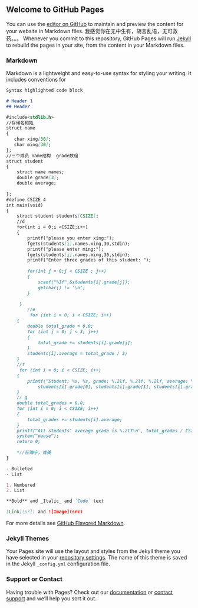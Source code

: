 ## Welcome to GitHub Pages

You can use the [editor on GitHub](https://github.com/muchen1224/muchen1224.github.io/edit/master/index.md) to maintain and preview the content for your website in Markdown files.
我感觉你在无中生有，胡言乱语，无可救药。。。
Whenever you commit to this repository, GitHub Pages will run [Jekyll](https://jekyllrb.com/) to rebuild the pages in your site, from the content in your Markdown files.

### Markdown

Markdown is a lightweight and easy-to-use syntax for styling your writing. It includes conventions for

```markdown
Syntax highlighted code block

# Header 1
## Header 

#include<stdlib.h>
//存储名和姓
struct name
{
   char xing[30];
   char ming[30];
};
//三个成员 name结构  grade数组
struct student          
{       
    struct name names;
    double grade[3];
    double average;
    
};
#define CSIZE 4
int main(void)
{
    struct student students[CSIZE];
    //d
    for(int i = 0;i <CSIZE;i++)
    {
        printf("please you enter xing:");
        fgets(students[i].names.xing,30,stdin);
        printf("please enter ming:");
        fgets(students[i].names.ming,30,stdin);
        printf("Enter three grades of this student: ");
       
        for(int j = 0;j < CSIZE ; j++)
        {
            scanf("%1f",&students[i].grade[j]);
            getchar() != '\n';
        }
        
     }
        //e
         for (int i = 0; i < CSIZE; i++)
    {
        double total_grade = 0.0;
        for (int j = 0; j < 3; j++)
        {
            total_grade += students[i].grade[j];
        }
        students[i].average = total_grade / 3;
    }
    //f
     for (int i = 0; i < CSIZE; i++)
    {
        printf("Student: %s, %s, grade: %.2lf, %.2lf, %.2lf, average: %.2lf\n", students[i].names.xing, students[i].names.ming,
            students[i].grade[0], students[i].grade[1], students[i].grade[2], students[i].average);
    }
    // g
    double total_grades = 0.0;
    for (int i = 0; i < CSIZE; i++)
    {
        total_grades += students[i].average;
    }
    printf("All students' average grade is %.2lf\n", total_grades / CSIZE);
    system("pause");
    return 0;
   
    *//任海宁，肖美
}

- Bulleted
- List

1. Numbered
2. List

**Bold** and _Italic_ and `Code` text

[Link](url) and ![Image](src)
```

For more details see [GitHub Flavored Markdown](https://guides.github.com/features/mastering-markdown/).

### Jekyll Themes

Your Pages site will use the layout and styles from the Jekyll theme you have selected in your [repository settings](https://github.com/muchen1224/muchen1224.github.io/settings). The name of this theme is saved in the Jekyll `_config.yml` configuration file.

### Support or Contact

Having trouble with Pages? Check out our [documentation](https://help.github.com/categories/github-pages-basics/) or [contact support](https://github.com/contact) and we’ll help you sort it out.
